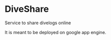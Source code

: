 DiveShare
=========

Service to share divelogs online

It is meant to be deployed on google app engine.
